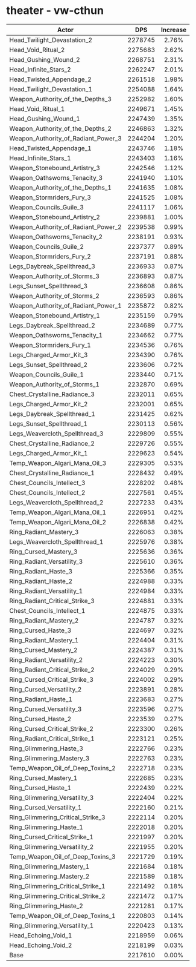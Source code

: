 # theater - vw-cthun
| Actor | DPS | Increase |
|---|:---:|:---:|
|Head_Twilight_Devastation_2|2278745|2.76%|
|Head_Void_Ritual_2|2275683|2.62%|
|Head_Gushing_Wound_2|2268751|2.31%|
|Head_Infinite_Stars_2|2262247|2.01%|
|Head_Twisted_Appendage_2|2261518|1.98%|
|Head_Twilight_Devastation_1|2254088|1.64%|
|Weapon_Authority_of_the_Depths_3|2252982|1.60%|
|Head_Void_Ritual_1|2249671|1.45%|
|Head_Gushing_Wound_1|2247439|1.35%|
|Weapon_Authority_of_the_Depths_2|2246863|1.32%|
|Weapon_Authority_of_Radiant_Power_3|2244204|1.20%|
|Head_Twisted_Appendage_1|2243746|1.18%|
|Head_Infinite_Stars_1|2243403|1.16%|
|Weapon_Stonebound_Artistry_3|2242546|1.12%|
|Weapon_Oathsworns_Tenacity_3|2241940|1.10%|
|Weapon_Authority_of_the_Depths_1|2241635|1.08%|
|Weapon_Stormriders_Fury_3|2241525|1.08%|
|Weapon_Councils_Guile_3|2241117|1.06%|
|Weapon_Stonebound_Artistry_2|2239881|1.00%|
|Weapon_Authority_of_Radiant_Power_2|2239538|0.99%|
|Weapon_Oathsworns_Tenacity_2|2238191|0.93%|
|Weapon_Councils_Guile_2|2237377|0.89%|
|Weapon_Stormriders_Fury_2|2237191|0.88%|
|Legs_Daybreak_Spellthread_3|2236933|0.87%|
|Weapon_Authority_of_Storms_3|2236893|0.87%|
|Legs_Sunset_Spellthread_3|2236608|0.86%|
|Weapon_Authority_of_Storms_2|2236593|0.86%|
|Weapon_Authority_of_Radiant_Power_1|2235872|0.82%|
|Weapon_Stonebound_Artistry_1|2235159|0.79%|
|Legs_Daybreak_Spellthread_2|2234689|0.77%|
|Weapon_Oathsworns_Tenacity_1|2234662|0.77%|
|Weapon_Stormriders_Fury_1|2234536|0.76%|
|Legs_Charged_Armor_Kit_3|2234390|0.76%|
|Legs_Sunset_Spellthread_2|2233606|0.72%|
|Weapon_Councils_Guile_1|2233440|0.71%|
|Weapon_Authority_of_Storms_1|2232870|0.69%|
|Chest_Crystalline_Radiance_3|2232011|0.65%|
|Legs_Charged_Armor_Kit_2|2232001|0.65%|
|Legs_Daybreak_Spellthread_1|2231425|0.62%|
|Legs_Sunset_Spellthread_1|2230113|0.56%|
|Legs_Weavercloth_Spellthread_3|2229809|0.55%|
|Chest_Crystalline_Radiance_2|2229726|0.55%|
|Legs_Charged_Armor_Kit_1|2229623|0.54%|
|Temp_Weapon_Algari_Mana_Oil_3|2229305|0.53%|
|Chest_Crystalline_Radiance_1|2228432|0.49%|
|Chest_Councils_Intellect_3|2228202|0.48%|
|Chest_Councils_Intellect_2|2227561|0.45%|
|Legs_Weavercloth_Spellthread_2|2227233|0.43%|
|Temp_Weapon_Algari_Mana_Oil_1|2226951|0.42%|
|Temp_Weapon_Algari_Mana_Oil_2|2226838|0.42%|
|Ring_Radiant_Mastery_3|2226063|0.38%|
|Legs_Weavercloth_Spellthread_1|2225976|0.38%|
|Ring_Cursed_Mastery_3|2225636|0.36%|
|Ring_Radiant_Versatility_3|2225610|0.36%|
|Ring_Radiant_Haste_3|2225366|0.35%|
|Ring_Radiant_Haste_2|2224988|0.33%|
|Ring_Radiant_Versatility_1|2224984|0.33%|
|Ring_Radiant_Critical_Strike_3|2224881|0.33%|
|Chest_Councils_Intellect_1|2224875|0.33%|
|Ring_Radiant_Mastery_2|2224787|0.32%|
|Ring_Cursed_Haste_3|2224697|0.32%|
|Ring_Radiant_Mastery_1|2224404|0.31%|
|Ring_Cursed_Mastery_2|2224387|0.31%|
|Ring_Radiant_Versatility_2|2224223|0.30%|
|Ring_Radiant_Critical_Strike_2|2224029|0.29%|
|Ring_Cursed_Critical_Strike_3|2224002|0.29%|
|Ring_Cursed_Versatility_2|2223891|0.28%|
|Ring_Radiant_Haste_1|2223683|0.27%|
|Ring_Cursed_Versatility_3|2223596|0.27%|
|Ring_Cursed_Haste_2|2223539|0.27%|
|Ring_Cursed_Critical_Strike_2|2223300|0.26%|
|Ring_Radiant_Critical_Strike_1|2223121|0.25%|
|Ring_Glimmering_Haste_3|2222766|0.23%|
|Ring_Glimmering_Mastery_3|2222763|0.23%|
|Temp_Weapon_Oil_of_Deep_Toxins_2|2222718|0.23%|
|Ring_Cursed_Mastery_1|2222685|0.23%|
|Ring_Cursed_Haste_1|2222439|0.22%|
|Ring_Glimmering_Versatility_3|2222404|0.22%|
|Ring_Cursed_Versatility_1|2222160|0.21%|
|Ring_Glimmering_Critical_Strike_3|2222114|0.20%|
|Ring_Glimmering_Haste_1|2222018|0.20%|
|Ring_Cursed_Critical_Strike_1|2221997|0.20%|
|Ring_Glimmering_Versatility_2|2221955|0.20%|
|Temp_Weapon_Oil_of_Deep_Toxins_3|2221729|0.19%|
|Ring_Glimmering_Mastery_1|2221684|0.18%|
|Ring_Glimmering_Mastery_2|2221589|0.18%|
|Ring_Glimmering_Critical_Strike_1|2221492|0.18%|
|Ring_Glimmering_Critical_Strike_2|2221472|0.17%|
|Ring_Glimmering_Haste_2|2221281|0.17%|
|Temp_Weapon_Oil_of_Deep_Toxins_1|2220803|0.14%|
|Ring_Glimmering_Versatility_1|2220423|0.13%|
|Head_Echoing_Void_1|2218959|0.06%|
|Head_Echoing_Void_2|2218199|0.03%|
|Base|2217610|0.00%|
